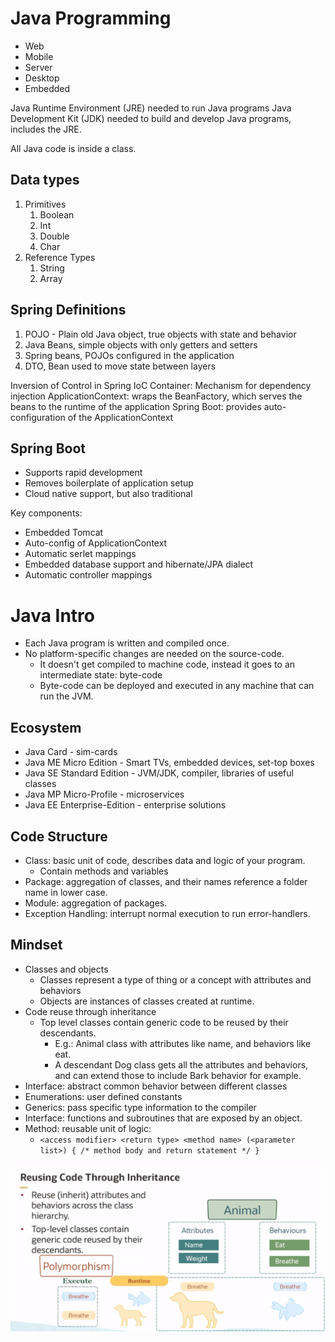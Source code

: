 # Java Programming

- Web
- Mobile
- Server
- Desktop
- Embedded

Java Runtime Environment (JRE) needed to run Java programs
Java Development Kit (JDK) needed to build and develop Java programs, includes the JRE.

All Java code is inside a class.

## Data types

1. Primitives
   1. Boolean
   2. Int
   3. Double
   4. Char
2. Reference Types
   1. String
   2. Array

## Spring Definitions

1. POJO - Plain old Java object, true objects with state and behavior
2. Java Beans, simple objects with only getters and setters
3. Spring beans, POJOs configured in the application
4. DTO, Bean used to move state between layers

Inversion of Control in Spring
IoC Container: Mechanism for dependency injection
ApplicationContext: wraps the BeanFactory, which serves the beans to the runtime of the application
Spring Boot: provides auto-configuration of the ApplicationContext

## Spring Boot

- Supports rapid development
- Removes boilerplate of application setup
- Cloud native support, but also traditional

Key components:

- Embedded Tomcat
- Auto-config of ApplicationContext
- Automatic serlet mappings
- Embedded database support and hibernate/JPA dialect
- Automatic controller mappings

# Java Intro

- Each Java program is written and compiled once.
- No platform-specific changes are needed on the source-code.
  - It doesn't get compiled to machine code, instead it goes to an intermediate state: byte-code
  - Byte-code can be deployed and executed in any machine that can run the JVM.

## Ecosystem

- Java Card - sim-cards
- Java ME Micro Edition - Smart TVs, embedded devices, set-top boxes
- Java SE Standard Edition - JVM/JDK, compiler, libraries of useful classes
- Java MP Micro-Profile - microservices
- Java EE Enterprise-Edition - enterprise solutions

## Code Structure

- Class: basic unit of code, describes data and logic of your program.
  - Contain methods and variables
- Package: aggregation of classes, and their names reference a folder name in lower case.
- Module: aggregation of packages.
- Exception Handling: interrupt normal execution to run error-handlers.

## Mindset

- Classes and objects
  - Classes represent a type of thing or a concept with attributes and behaviors
  - Objects are instances of classes created at runtime.
- Code reuse through inheritance
  - Top level classes contain generic code to be reused by their descendants.
    - E.g.: Animal class with attributes like name, and behaviors like eat.
    - A descendant Dog class gets all the attributes and behaviors, and can extend those to include Bark behavior for example.
- Interface: abstract common behavior between different classes
- Enumerations: user defined constants
- Generics: pass specific type information to the compiler
- Interface: functions and subroutines that are exposed by an object.
- Method: reusable unit of logic:
  - `<access modifier> <return type> <method name> (<parameter list>) { /* method body and return statement */ }`

![](src/img/25-1.png)
